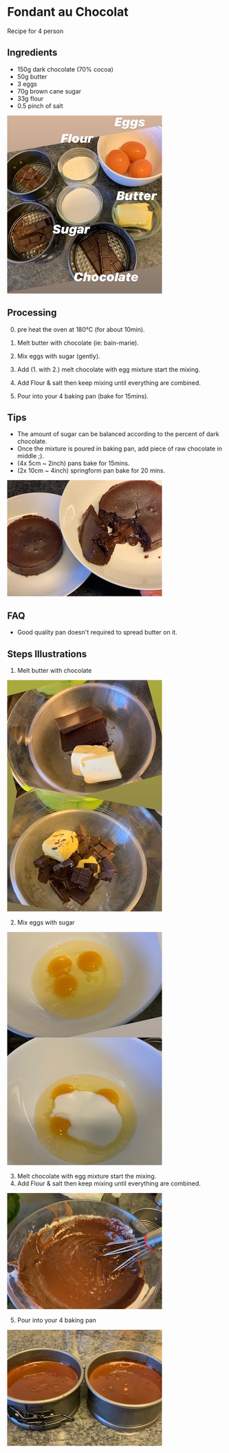# Fondant au Chocolat

Recipe for 4 person

## Ingredients

* 150g dark chocolate (70% cocoa)
* 50g butter
* 3 eggs
* 70g brown cane sugar
* 33g flour
* 0.5 pinch of salt

![overview](./resources/000.jpg)

## Processing

0. pre heat the oven at 180°C (for about 10min).

1. Melt butter with chocolate (ie: bain-marie).
2. Mix eggs with sugar (gently).
3. Add (1. with 2.) melt chocolate with egg mixture start the mixing. 
4. Add Flour & salt then keep mixing until everything are combined.
5. Pour into your 4 baking pan (bake for 15mins).

## Tips

- The amount of sugar can be balanced according to the percent of dark chocolate.
- Once the mixture is poured in baking pan, add piece of raw chocolate in middle ;).
- (4x 5cm ~ 2inch) pans bake for 15mins.
- (2x 10cm ~ 4inch) springform pan bake for 20 mins.

![backed](./resources/005.jpg)


## FAQ

- Good quality pan doesn't required to spread butter on it.

## Steps Illustrations

1. Melt butter with chocolate

![Melt butter with chocolate](./resources/001.jpg)

2. Mix eggs with sugar

![Mix eggs with sugar](./resources/002.jpg)

3. Melt chocolate with egg mixture start the mixing. 
4. Add Flour & salt then keep mixing until everything are combined.

![wrapup](./resources/003.jpg)

5. Pour into your 4 baking pan 

![bakingpan](./resources/004.jpg)
